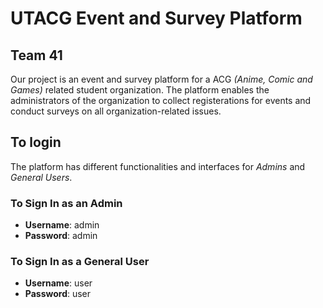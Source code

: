 # UTACG Event and Survey Platform
## Team 41

Our project is an event and survey platform for a ACG *(Anime, Comic and Games)* related student organization. The platform enables the administrators of the organization to collect registerations for events and conduct surveys on all organization-related issues. 

## To login

The platform has different functionalities and interfaces for *Admins* and *General Users*. 

### To Sign In as an Admin

* **Username**: admin
* **Password**: admin

### To Sign In as a General User

* **Username**: user
* **Password**: user

